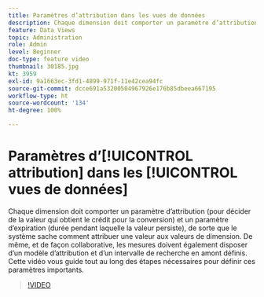 ```yaml
---
title: Paramètres d’attribution dans les vues de données
description: Chaque dimension doit comporter un paramètre d’attribution (pour décider de la valeur qui obtient le crédit pour la conversion) et un paramètre d’expiration (durée pendant laquelle la valeur persiste), de sorte que le système sache comment attribuer une valeur aux valeurs de dimension. De même, et de façon collaborative, les mesures doivent également disposer d’un modèle d’attribution et d’un intervalle de recherche en amont définis. Cette vidéo vous guide tout au long des étapes nécessaires pour définir ces paramètres importants.
feature: Data Views
topic: Administration
role: Admin
level: Beginner
doc-type: feature video
thumbnail: 30185.jpg
kt: 3959
exl-id: 9a1663ec-3fd1-4899-971f-11e42cea94fc
source-git-commit: dcce691a53200504967926e176b85dbeea667195
workflow-type: ht
source-wordcount: '134'
ht-degree: 100%

---
```


# Paramètres d’[!UICONTROL attribution] dans les [!UICONTROL vues de données]

Chaque dimension doit comporter un paramètre d’attribution (pour décider de la valeur qui obtient le crédit pour la conversion) et un paramètre d’expiration (durée pendant laquelle la valeur persiste), de sorte que le système sache comment attribuer une valeur aux valeurs de dimension. De même, et de façon collaborative, les mesures doivent également disposer d’un modèle d’attribution et d’un intervalle de recherche en amont définis. Cette vidéo vous guide tout au long des étapes nécessaires pour définir ces paramètres importants.

>[!VIDEO](https://video.tv.adobe.com/v/30185/?quality=12&enable10seconds=on&speedcontrol=on)
